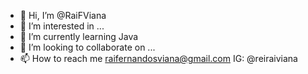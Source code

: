 - 👋 Hi, I’m @RaiFViana
- 👀 I’m interested in ...
- 🌱 I’m currently learning Java
- 💞️ I’m looking to collaborate on ...
- 📫 How to reach me raifernandosviana@gmail.com
IG: @reiraiviana

<!---
RaiFViana/RaiFViana is a ✨ special ✨ repository because its `README.md` (this file) appears on your GitHub profile.
You can click the Preview link to take a look at your changes.
--->
